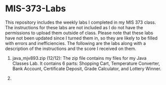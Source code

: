 # MIS-373-Labs
This repository includes the weekly labs I completed in my MIS 373 class. 
The instructions for these labs are not included as I do not have the permissions to upload them outside of class.
Please note that these labs have not been updated since I turned them in, so they are likely to be filled with errors and inefficiencies. 
The following are the labs along with a description of the instructions and the score I received on them.

1. java_mjv893.zip (12/12): The zip file contains my files for my Java Classes Lab. It contains 6 parts: Shopping Cart, Temperature Converter, Bank Account,  Certificate Deposit, Grade Calculator, and Lottery Winner.

2. 
